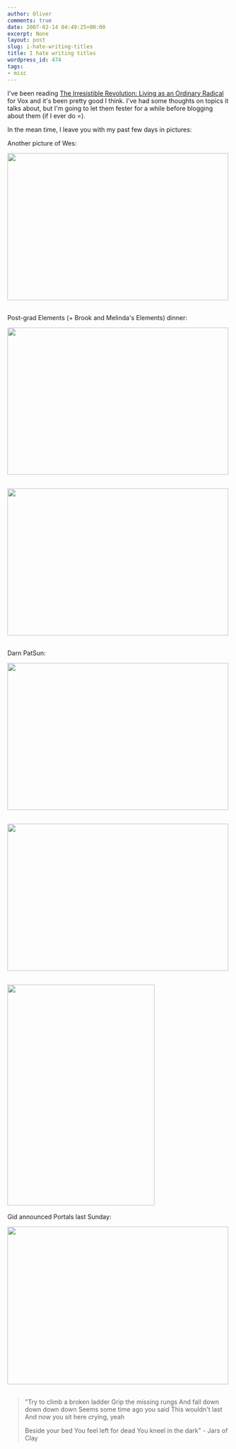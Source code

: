 ```yaml
---
author: Oliver
comments: true
date: 2007-02-14 04:49:25+00:00
excerpt: None
layout: post
slug: i-hate-writing-titles
title: I hate writing titles
wordpress_id: 474
tags:
- misc
---
```


I've been reading <a href="http://www.amazon.com/Irresistible-Revolution-Living-Ordinary-Radical/dp/0310266300">The Irresistible Revolution: Living as an Ordinary Radical</a> for Vox and it's been pretty good I think.  I've had some thoughts on topics it talks about, but I'm going to let them fester for a while before blogging about them (if I ever do =).

In the mean time, I leave you with my past few days in pictures:

Another picture of Wes:

<a title="Wes!!!, by owiber" href="http://www.flickr.com/photos/owiber/389792178/"><img src="http://farm1.static.flickr.com/133/389792178_d412cd89a9.jpg" width="500" height="333"></a> &nbsp;

Post-grad Elements (+ Brook and Melinda's Elements) dinner:

<a title="Snoooopy 11!, by owiber" href="http://www.flickr.com/photos/owiber/389814547/"><img src="http://farm1.static.flickr.com/156/389814547_d57d20911a.jpg" width="500" height="333"></a> &nbsp;

<a title="PatSun's Hand., by owiber" href="http://www.flickr.com/photos/owiber/389815893/"><img src="http://farm1.static.flickr.com/180/389815893_b9439b923e.jpg" width="500" height="333"></a> &nbsp;

Darn PatSun:

<a title="Ordering, by owiber" href="http://www.flickr.com/photos/owiber/389818215/"><img src="http://farm1.static.flickr.com/160/389818215_54c1a7749e.jpg" width="500" height="333"></a> &nbsp;

<a title="McCOL!!!!, by owiber" href="http://www.flickr.com/photos/owiber/389820996/"><img src="http://farm1.static.flickr.com/146/389820996_f7b157e828.jpg" width="500" height="333"></a> &nbsp;

<a title="Libby and her food!, by owiber" href="http://www.flickr.com/photos/owiber/389823519/"><img src="http://farm1.static.flickr.com/166/389823519_f0da671eed.jpg" width="333" height="500"></a> &nbsp;

Gid announced Portals last Sunday:

<a title="Gid announcing Portals, by owiber" href="http://www.flickr.com/photos/owiber/389819027/"><img src="http://farm1.static.flickr.com/142/389819027_516be70bc3.jpg" width="500" height="357"></a> &nbsp;

<blockquote class="lyrics">"Try to climb a broken ladder
Grip the missing rungs
And fall down down down down
Seems some time ago you said
This wouldn't last
And now you sit here crying, yeah

Beside your bed
You feel left for dead
You kneel in the dark" - Jars of Clay</blockquote>
